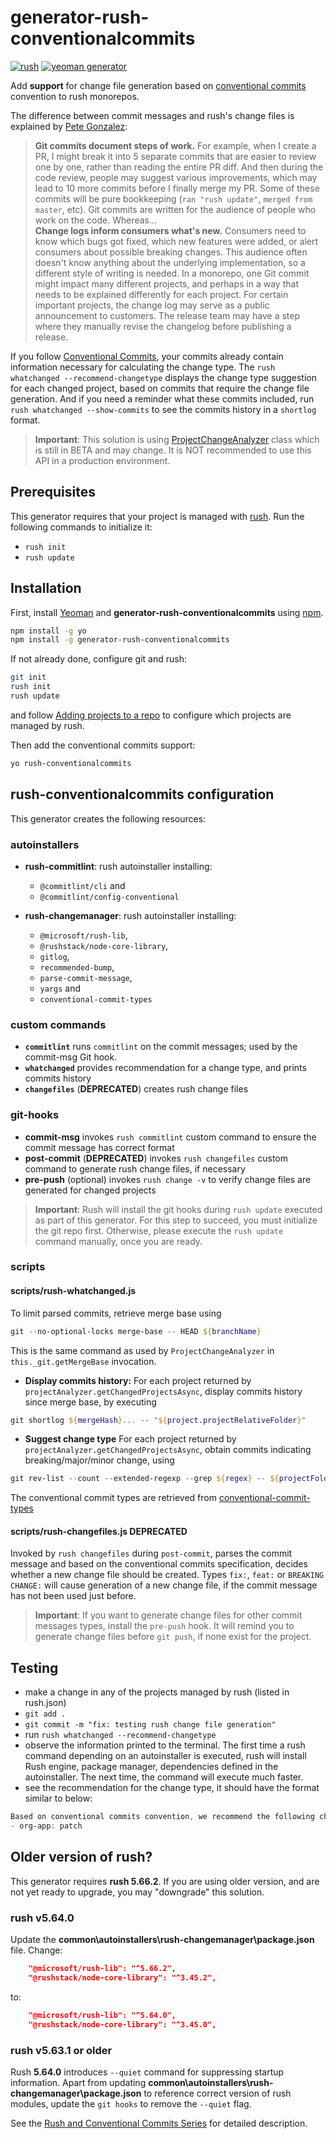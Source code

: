 # generator-rush-conventionalcommits

[![rush](https://img.shields.io/badge/rush-5.66.2-brightgreen)](https://rushjs.io/)
[![yeoman generator](https://img.shields.io/badge/yeoman--generator-5.6.1-brightgreen)](https://yeoman.io/generators/)

Add **support** for change file generation based on [conventional commits](https://conventionalcommits.org/) convention to rush monorepos.

The difference between commit messages and rush's change files is explained by [Pete Gonzalez](https://github.com/octogonz):
>**Git commits document steps of work.** For example, when I create a PR, I might break it into 5 separate commits that are easier to review one by one, rather than reading the entire PR diff. And then during the code review, people may suggest various improvements, which may lead to 10 more commits before I finally merge my PR. Some of these commits will be pure bookkeeping (`ran "rush update"`, `merged from master`, etc). Git commits are written for the audience of people who work on the code. Whereas...<br/>
**Change logs inform consumers what's new.** Consumers need to know which bugs got fixed, which new features were added, or alert consumers about possible breaking changes. This audience often doesn't know anything about the underlying implementation, so a different style of writing is needed. In a monorepo, one Git commit might impact many different projects, and perhaps in a way that needs to be explained differently for each project. For certain important projects, the change log may serve as a public announcement to customers. The release team may have a step where they manually revise the changelog before publishing a release.

If you follow [Conventional Commits](https://www.conventionalcommits.org/en/v1.0.0/), your commits already contain information necessary for calculating the change type. The `rush whatchanged --recommend-changetype` displays the change type suggestion for each changed project, based on commits that require the change file generation.
And if you need a reminder what these commits included, run `rush whatchanged --show-commits` to see the commits history in a `shortlog` format.

>**Important**: This solution is using [ProjectChangeAnalyzer](https://api.rushstack.io/pages/rush-lib.projectchangeanalyzer/) class which is still in BETA and may change. It is NOT recommended to use this API in a production environment.

## Prerequisites

This generator requires that your project is managed with [rush](https://rushjs.io/pages/maintainer/setup_new_repo).
Run the following commands to initialize it:

- `rush init`
- `rush update`

## Installation

First, install [Yeoman](http://yeoman.io) and **generator-rush-conventionalcommits** using [npm](https://www.npmjs.com/).

```bash
npm install -g yo
npm install -g generator-rush-conventionalcommits
```

If not already done, configure git and rush:

```bash
git init
rush init
rush update
```

and follow [Adding projects to a repo](https://rushjs.io/pages/maintainer/add_to_repo/) to configure which projects are managed by rush.

Then add the conventional commits support:

```bash
yo rush-conventionalcommits
```

## rush-conventionalcommits configuration

This generator creates the following resources:

### autoinstallers

- **rush-commitlint**: rush autoinstaller installing:
  - `@commitlint/cli` and
  - `@commitlint/config-conventional`

- **rush-changemanager**: rush autoinstaller installing:
  - `@microsoft/rush-lib`,
  - `@rushstack/node-core-library`,
  - `gitlog`,
  - `recommended-bump`,
  - `parse-commit-message`,
  - `yargs` and
  - `conventional-commit-types`

### custom commands

- **`commitlint`** runs `commitlint` on the commit messages; used by the commit-msg Git hook.
- **`whatchanged`** provides recommendation for a change type, and prints commits history
- **`changefiles`** (**DEPRECATED**) creates rush change files

### git-hooks

- **commit-msg** invokes `rush commitlint` custom command to ensure the commit message has correct format
- **post-commit**  (**DEPRECATED**) invokes `rush changefiles` custom command to generate rush change files, if necessary
- **pre-push** (optional) invokes `rush change -v` to verify change files are generated for changed projects

> **Important**: Rush will install the git hooks during `rush update` executed as part of this generator. For this step to succeed, you must initialize the git repo first. Otherwise, please execute the `rush update` command manually, once you are ready.

### scripts

#### **scripts/rush-whatchanged.js**

To limit parsed commits, retrieve merge base using

```powershell
git --no-optional-locks merge-base -- HEAD ${branchName}
```

This is the same command as used by `ProjectChangeAnalyzer` in `this._git.getMergeBase` invocation.

- **Display commits history:** For each project returned by `projectAnalyzer.getChangedProjectsAsync`, display commits history since merge base, by executing

```powershell
git shortlog ${mergeHash}... -- "${project.projectRelativeFolder}"
```

- **Suggest change type** For each project returned by `projectAnalyzer.getChangedProjectsAsync`, obtain commits indicating breaking/major/minor change, using

```powershell
git rev-list --count --extended-regexp --grep ${regex} -- ${projectFolder}
```

The conventional commit types are retrieved from [conventional-commit-types](https://www.npmjs.com/package/conventional-commit-types)

#### **scripts/rush-changefiles.js**  **DEPRECATED**

Invoked by `rush changefiles` during `post-commit`, parses the commit message and based on the conventional commits specification, decides whether a new change file should be created.
Types `fix:`, `feat:` or `BREAKING CHANGE:` will cause generation of a new change file, if the commit message has not been used just before.

> **Important**: If you want to generate change files for other commit messages types, install the `pre-push` hook. It will remind you to generate change files before `git push`, if none exist for the project.

## Testing

- make a change in any of the projects managed by rush (listed in rush.json)
- `git add .`
- `git commit -m "fix: testing rush change file generation"`
- run `rush whatchanged --recommend-changetype`
- observe the information printed to the terminal. The first time a rush command depending on an autoinstaller is executed, rush will install Rush engine, package manager, dependencies defined in the autoinstaller. The next time, the command will execute much faster.
- see the recommendation for the change type, it should have the format similar to below:

```powershell
Based on conventional commits convention, we recommend the following change types:
- org-app: patch
```

## Older version of rush?

This generator requires **rush 5.66.2**.
If you are using older version, and are not yet ready to upgrade, you may "downgrade" this solution.

### rush v5.64.0

Update the **common\autoinstallers\rush-changemanager\package.json** file. Change:

```json
    "@microsoft/rush-lib": "^5.66.2",
    "@rushstack/node-core-library": "^3.45.2",
```

to:

```json
    "@microsoft/rush-lib": "^5.64.0",
    "@rushstack/node-core-library": "^3.45.0",
```

### rush v5.63.1 or older

Rush **5.64.0** introduces `--quiet` command for suppressing startup information.
Apart from updating **common\autoinstallers\rush-changemanager\package.json** to reference correct version of rush modules, update the `git hooks` to remove the `--quiet` flag.

See the [Rush and Conventional Commits Series](https://dev.to/kkazala/series/17133) for detailed description.
